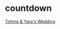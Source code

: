 # countdown
<script src="https://cdn.logwork.com/widget/countdown.js"></script>
<a href="https://logwork.com/countdown-timer" class="countdown-timer" data-timezone="Asia/Beirut" data-language="fr" data-textcolor="#89023f" data-date="2024-08-24 00:00" data-background="#fff4f2" data-digitscolor="#89023f" data-unitscolor="#89023F">Tohme & Yara's Wedding</a>
